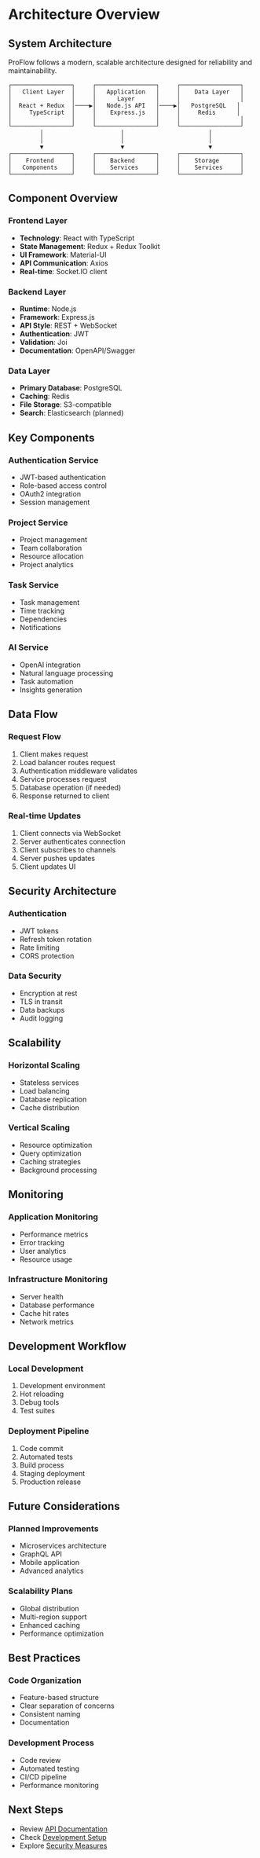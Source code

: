 # Architecture Overview

## System Architecture

ProFlow follows a modern, scalable architecture designed for reliability and maintainability.

```
┌─────────────────┐     ┌─────────────────┐     ┌─────────────────┐
│   Client Layer  │     │   Application   │     │    Data Layer   │
│                 │     │      Layer      │     │                 │
│  React + Redux  │────▶│   Node.js API   │────▶│   PostgreSQL   │
│     TypeScript  │     │    Express.js   │     │     Redis      │
│                 │     │                 │     │                 │
└─────────────────┘     └─────────────────┘     └─────────────────┘
         │                      │                        │
         │                      │                        │
         ▼                      ▼                        ▼
┌─────────────────┐     ┌─────────────────┐     ┌─────────────────┐
│    Frontend     │     │    Backend      │     │    Storage      │
│   Components    │     │    Services     │     │    Services     │
└─────────────────┘     └─────────────────┘     └─────────────────┘
```

## Component Overview

### Frontend Layer
- **Technology**: React with TypeScript
- **State Management**: Redux + Redux Toolkit
- **UI Framework**: Material-UI
- **API Communication**: Axios
- **Real-time**: Socket.IO client

### Backend Layer
- **Runtime**: Node.js
- **Framework**: Express.js
- **API Style**: REST + WebSocket
- **Authentication**: JWT
- **Validation**: Joi
- **Documentation**: OpenAPI/Swagger

### Data Layer
- **Primary Database**: PostgreSQL
- **Caching**: Redis
- **File Storage**: S3-compatible
- **Search**: Elasticsearch (planned)

## Key Components

### Authentication Service
- JWT-based authentication
- Role-based access control
- OAuth2 integration
- Session management

### Project Service
- Project management
- Team collaboration
- Resource allocation
- Project analytics

### Task Service
- Task management
- Time tracking
- Dependencies
- Notifications

### AI Service
- OpenAI integration
- Natural language processing
- Task automation
- Insights generation

## Data Flow

### Request Flow
1. Client makes request
2. Load balancer routes request
3. Authentication middleware validates
4. Service processes request
5. Database operation (if needed)
6. Response returned to client

### Real-time Updates
1. Client connects via WebSocket
2. Server authenticates connection
3. Client subscribes to channels
4. Server pushes updates
5. Client updates UI

## Security Architecture

### Authentication
- JWT tokens
- Refresh token rotation
- Rate limiting
- CORS protection

### Data Security
- Encryption at rest
- TLS in transit
- Data backups
- Audit logging

## Scalability

### Horizontal Scaling
- Stateless services
- Load balancing
- Database replication
- Cache distribution

### Vertical Scaling
- Resource optimization
- Query optimization
- Caching strategies
- Background processing

## Monitoring

### Application Monitoring
- Performance metrics
- Error tracking
- User analytics
- Resource usage

### Infrastructure Monitoring
- Server health
- Database performance
- Cache hit rates
- Network metrics

## Development Workflow

### Local Development
1. Development environment
2. Hot reloading
3. Debug tools
4. Test suites

### Deployment Pipeline
1. Code commit
2. Automated tests
3. Build process
4. Staging deployment
5. Production release

## Future Considerations

### Planned Improvements
- Microservices architecture
- GraphQL API
- Mobile application
- Advanced analytics

### Scalability Plans
- Global distribution
- Multi-region support
- Enhanced caching
- Performance optimization

## Best Practices

### Code Organization
- Feature-based structure
- Clear separation of concerns
- Consistent naming
- Documentation

### Development Process
- Code review
- Automated testing
- CI/CD pipeline
- Performance monitoring

## Next Steps

- Review [API Documentation](../advanced/api-reference.md)
- Check [Development Setup](setup.md)
- Explore [Security Measures](../security/best-practices.md)

